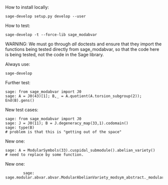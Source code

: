 How to install locally:

    sage-develop setup.py develop --user

How to test:

    sage-develop -t --force-lib sage_modabvar

WARNING: We must go through *all* doctests and ensure that they import the
functions being tested directly from sage_modabvar, so that the code here
is being tested, not the code in the Sage library.


Always use:

    sage-develop

Further test:

    sage: from sage_modabvar import J0
    sage: A = J0(43)[1]; B,_ = A.quotient(A.torsion_subgroup(2)); End(B).gens()


New test cases:

    sage: from sage_modabvar import J0
    sage: J = J0(11); B = J.degeneracy_map(33,1).codomain()
    sage: type(B)
    # problem is that this is "getting out of the space"

New one:

    sage: A = ModularSymbols(33).cuspidal_submodule().abelian_variety()
    # need to replace by some function.


New one:

            sage: sage.modular.abvar.abvar.ModularAbelianVariety_modsym_abstract._modular_symbols(A)

